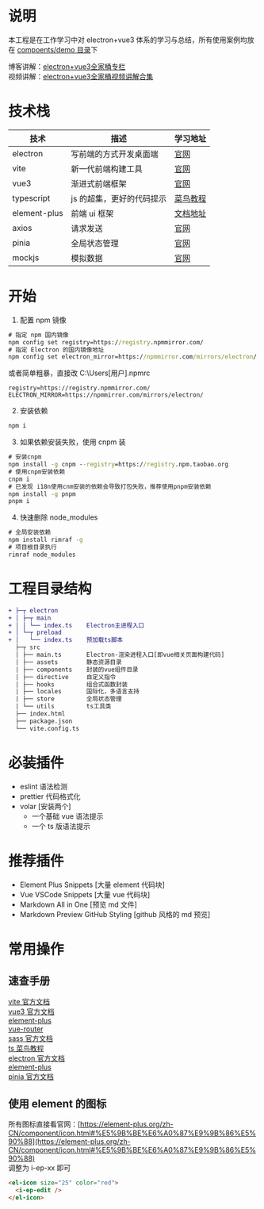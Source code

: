 # 说明

本工程是在工作学习中对 electron+vue3 体系的学习与总结，所有使用案例均放在 [compoents/demo 目录](src\components\demo)下

博客讲解：[electron+vue3全家桶专栏](https://blog.csdn.net/qq_42365534/category_12271233.html)  
视频讲解：[electron+vue3全家桶视频讲解合集](https://space.bilibili.com/99214150/channel/collectiondetail?sid=1247775)

# 技术栈

| 技术         | 描述                      | 学习地址                                                            |
| ------------ | ------------------------- | ------------------------------------------------------------------- |
| electron     | 写前端的方式开发桌面端    |  [官网](https://www.electronjs.org/zh/docs/latest/api/app)                                                                   |
| vite         | 新一代前端构建工具        | [官网](https://cn.vitejs.dev/guide/)                                |
| vue3         | 渐进式前端框架            | [官网](https://cn.vuejs.org/guide/components/props.html)            |
| typescript   | js 的超集，更好的代码提示 | [菜鸟教程](https://www.runoob.com/typescript/ts-object.html)        |
| element-plus | 前端 ui 框架              | [文档地址](https://element-plus.gitee.io/zh-CN/component/icon.html) |
| axios        | 请求发送                  | [官网](https://axios-http.com/zh/docs/intro)                        |
| pinia        | 全局状态管理              | [官网](https://pinia.web3doc.top/introduction.html)                 |
| mockjs       | 模拟数据                  | [官网](https://blog.csdn.net/qq_42365534/article/details/130059576) |

# 开始

1. 配置 npm 镜像

```cmd
# 指定 npm 国内镜像
npm config set registry=https://registry.npmmirror.com/
# 指定 Electron 的国内镜像地址
npm config set electron_mirror=https://npmmirror.com/mirrors/electron/
```

或者简单粗暴，直接改 C:\Users\[用户]\.npmrc

```.npmrc
registry=https://registry.npmmirror.com/
ELECTRON_MIRROR=https://npmmirror.com/mirrors/electron/
```

2. 安装依赖

```cmd
npm i
```

3. 如果依赖安装失败，使用 cnpm 装

```cmd
# 安装cnpm
npm install -g cnpm --registry=https://registry.npm.taobao.org
# 使用cnpm安装依赖
cnpm i
# 已发现 i18n使用cnm安装的依赖会导致打包失败，推荐使用pnpm安装依赖
npm install -g pnpm
pnpm i

```

4. 快速删除 node_modules

```cmd
# 全局安装依赖
npm install rimraf -g
# 项目根目录执行
rimraf node_modules
```

# 工程目录结构

```diff
+ ├─┬ electron
+ │ ├─┬ main
+ │ │ └── index.ts    Electron主进程入口
+ │ └─┬ preload
+ │   └── index.ts    预加载ts脚本
  ├─┬ src
  │ ├── main.ts       Electron-渲染进程入口[即vue相关页面构建代码]
  | ├── assets        静态资源目录
  | ├── components    封装的vue组件目录
  | ├── directive     自定义指令
  | ├── hooks         组合式函数封装
  | ├── locales       国际化，多语言支持
  | ├── store         全局状态管理
  | └── utils         ts工具类
  ├── index.html
  ├── package.json
  └── vite.config.ts
```

# 必装插件

- eslint 语法检测
- prettier 代码格式化
- volar [安装两个]
  - 一个基础 vue 语法提示
  - 一个 ts 版语法提示

# 推荐插件

- Element Plus Snippets [大量 element 代码块]
- Vue VSCode Snippets [大量 vue 代码块]
- Markdown All in One [预览 md 文件]
- Markdown Preview GitHub Styling [github 风格的 md 预览]

# 常用操作

## 速查手册

[vite 官方文档](https://cn.vitejs.dev/guide/)  
[vue3 官方文档](https://cn.vuejs.org/guide/components/props.html)  
[element-plus](https://element-plus.org/zh-CN/component/button.html)  
[vue-router](https://router.vuejs.org/zh/guide/)  
[sass 官方文档](https://www.sass.hk/docs/)  
[ts 菜鸟教程](https://www.runoob.com/typescript/ts-object.html)  
[electron 官方文档](https://www.electronjs.org/zh/docs/latest/api/app)  
[element-plus](https://element-plus.org/zh-CN/component/button.html)  
[pinia 官方文档](https://pinia.web3doc.top/introduction.html)

## 使用 element 的图标

所有图标直接看官网：[https://element-plus.org/zh-CN/component/icon.html#%E5%9B%BE%E6%A0%87%E9%9B%86%E5%90%88](https://element-plus.org/zh-CN/component/icon.html#%E5%9B%BE%E6%A0%87%E9%9B%86%E5%90%88)  
调整为 i-ep-xx 即可

```html
<el-icon size="25" color="red">
  <i-ep-edit />
</el-icon>
```
